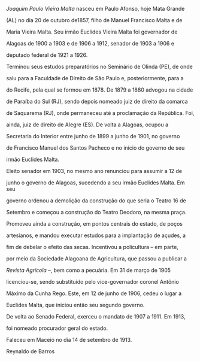 

*Joaquim Paulo Vieira Malta* nasceu em Paulo Afonso, hoje Mata Grande

(AL) no dia 20 de outubro de1857, filho de Manuel Francisco Malta e de

Maria Vieira Malta. Seu irmão Euclides Vieira Malta foi governador de

Alagoas de 1900 a 1903 e de 1906 a 1912, senador de 1903 a 1906 e

deputado federal de 1921 a 1926.



Terminou seus estudos preparatórios no Seminário de Olinda (PE), de onde

saiu para a Faculdade de Direito de São Paulo e, posteriormente, para a

do Recife, pela qual se formou em 1878. De 1879 a 1880 advogou na cidade

de Paraíba do Sul (RJ), sendo depois nomeado juiz de direito da comarca

de Saquarema (RJ), onde permaneceu até a proclamação da República. Foi,

ainda, juiz de direito de Alegre (ES). De volta a Alagoas, ocupou a

Secretaria do Interior entre junho de 1899 a junho de 1901, no governo

de Francisco Manuel dos Santos Pacheco e no início do governo de seu

irmão Euclides Malta.



Eleito senador em 1903, no mesmo ano renunciou para assumir a 12 de

junho o governo de Alagoas, sucedendo a seu irmão Euclides Malta. Em seu

governo ordenou a demolição da construção do que seria o Teatro 16 de

Setembro e começou a construção do Teatro Deodoro, na mesma praça.

Promoveu ainda a construção, em pontos centrais do estado, de poços

artesianos, e mandou executar estudos para a implantação de açudes, a

fim de debelar o efeito das secas. Incentivou a policultura – em parte,

por meio da Sociedade Alagoana de Agricultura, que passou a publicar a

*Revista Agrícola* –, bem como a pecuária. Em 31 de março de 1905

licenciou-se, sendo substituído pelo vice-governador coronel Antônio

Máximo da Cunha Rego. Este, em 12 de junho de 1906, cedeu o lugar a

Euclides Malta, que iniciou então seu segundo governo.



De volta ao Senado Federal, exerceu o mandato de 1907 a 1911. Em 1913,

foi nomeado procurador geral do estado.



Faleceu em Maceió no dia 14 de setembro de 1913.



Reynaldo de Barros



